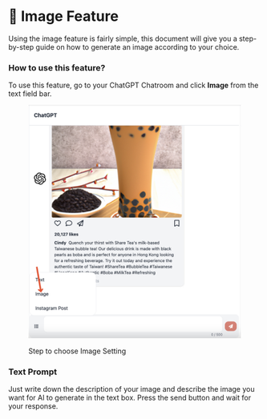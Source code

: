 # 📸 Image Feature

Using the image feature is fairly simple, this document will give you a step-by-step guide on how to generate an image according to your choice.

### How to use this feature?

To use this feature, go to your ChatGPT Chatroom and click **Image** from the text field bar.

<figure><img src="../../.gitbook/assets/image (4).png" alt=""><figcaption><p>Step to choose Image Setting</p></figcaption></figure>

### Text Prompt

Just write down the description of your image and describe the image you want for AI to generate in the text box. Press the send button and wait for your response.
